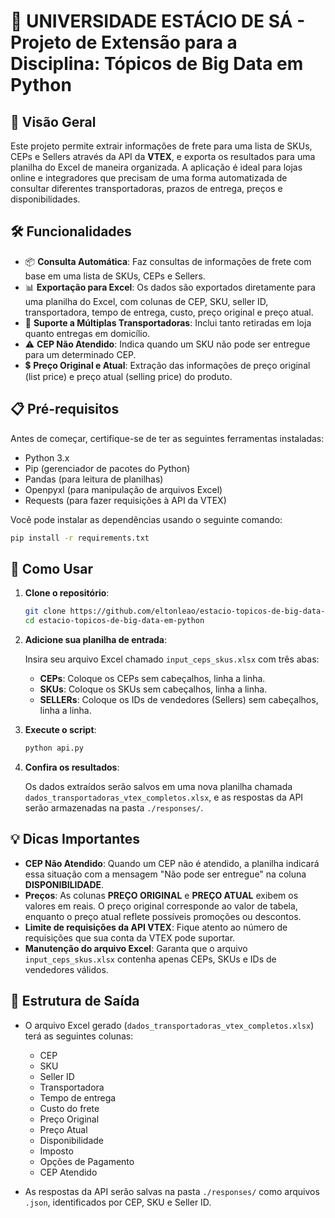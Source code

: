 # 🚀 UNIVERSIDADE ESTÁCIO DE SÁ - Projeto de Extensão para a Disciplina: Tópicos de Big Data em Python

## 🎯 Visão Geral

Este projeto permite extrair informações de frete para uma lista de SKUs, CEPs e Sellers através da API da **VTEX**, e exporta os resultados para uma planilha do Excel de maneira organizada. A aplicação é ideal para lojas online e integradores que precisam de uma forma automatizada de consultar diferentes transportadoras, prazos de entrega, preços e disponibilidades.

## 🛠️ Funcionalidades

- 📦 **Consulta Automática**: Faz consultas de informações de frete com base em uma lista de SKUs, CEPs e Sellers.
- 📊 **Exportação para Excel**: Os dados são exportados diretamente para uma planilha do Excel, com colunas de CEP, SKU, seller ID, transportadora, tempo de entrega, custo, preço original e preço atual.
- 🚚 **Suporte a Múltiplas Transportadoras**: Inclui tanto retiradas em loja quanto entregas em domicílio.
- ⚠️ **CEP Não Atendido**: Indica quando um SKU não pode ser entregue para um determinado CEP.
- 💲 **Preço Original e Atual**: Extração das informações de preço original (list price) e preço atual (selling price) do produto.

## 📋 Pré-requisitos

Antes de começar, certifique-se de ter as seguintes ferramentas instaladas:

- Python 3.x
- Pip (gerenciador de pacotes do Python)
- Pandas (para leitura de planilhas)
- Openpyxl (para manipulação de arquivos Excel)
- Requests (para fazer requisições à API da VTEX)

Você pode instalar as dependências usando o seguinte comando:

```bash
pip install -r requirements.txt
```

## 🚀 Como Usar

1. **Clone o repositório**:
   
   ```bash
   git clone https://github.com/eltonleao/estacio-topicos-de-big-data-em-python.git
   cd estacio-topicos-de-big-data-em-python
   ```

2. **Adicione sua planilha de entrada**:
   
   Insira seu arquivo Excel chamado `input_ceps_skus.xlsx` com três abas:
   - **CEPs**: Coloque os CEPs sem cabeçalhos, linha a linha.
   - **SKUs**: Coloque os SKUs sem cabeçalhos, linha a linha.
   - **SELLERs**: Coloque os IDs de vendedores (Sellers) sem cabeçalhos, linha a linha.

3. **Execute o script**:

   ```bash
   python api.py
   ```

4. **Confira os resultados**:

   Os dados extraídos serão salvos em uma nova planilha chamada `dados_transportadoras_vtex_completos.xlsx`, e as respostas da API serão armazenadas na pasta `./responses/`.

## 💡 Dicas Importantes

- **CEP Não Atendido**: Quando um CEP não é atendido, a planilha indicará essa situação com a mensagem "Não pode ser entregue" na coluna **DISPONIBILIDADE**.
- **Preços**: As colunas **PREÇO ORIGINAL** e **PREÇO ATUAL** exibem os valores em reais. O preço original corresponde ao valor de tabela, enquanto o preço atual reflete possíveis promoções ou descontos.
- **Limite de requisições da API VTEX**: Fique atento ao número de requisições que sua conta da VTEX pode suportar.
- **Manutenção do arquivo Excel**: Garanta que o arquivo `input_ceps_skus.xlsx` contenha apenas CEPs, SKUs e IDs de vendedores válidos.

## 📁 Estrutura de Saída

- O arquivo Excel gerado (`dados_transportadoras_vtex_completos.xlsx`) terá as seguintes colunas:
   - CEP
   - SKU
   - Seller ID
   - Transportadora
   - Tempo de entrega
   - Custo do frete
   - Preço Original
   - Preço Atual
   - Disponibilidade
   - Imposto
   - Opções de Pagamento
   - CEP Atendido

- As respostas da API serão salvas na pasta `./responses/` como arquivos `.json`, identificados por CEP, SKU e Seller ID.